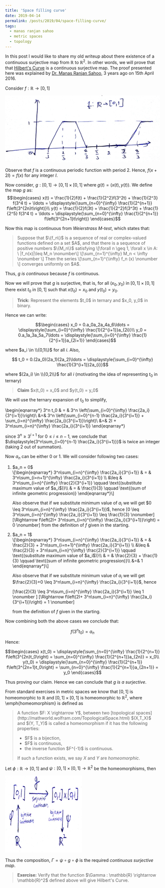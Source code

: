```yaml
---
title: 'Space filling curve'
date: 2019-04-14
permalink: /posts/2019/04/space-filling-curve/
tags:
  - manas ranjan sahoo
  - metric spaces
  - topology
---
```


In this post I would like to share my old writeup about there existence of a continuous surjective map from $\mathbb{R}$ to $\mathbb{R}^2$. In other words, we will prove that that [Hilbert's Curve](https://en.wikipedia.org/wiki/Hilbert_curve) is a continuous surjective map. The proof presented here was explained by [Dr. Manas Ranjan Sahoo](https://www.niser.ac.in/sms/professor/manas), 3 years ago on 15th April 2016.

Consider $f : \mathbb{R} \rightarrow [0,1]$

<img src="/images/g.jpg" alt="">

Observe that $f$ is a continuous periodic function with period 2. Hence, $f(x+2I) = f(x)$ for any integer $I$.

Now consider, $g : [0,1] \rightarrow [0,1]\times [0,1]$ where $g(t) = \left(x(t), y(t)\right)$. We define the map $g$ as:
$$\begin{cases}
x(t) = \frac{1}{2}f(t) + \frac{1}{2^2}f(3^2t) + \frac{1}{2^3} f(3^4 t) + \ldots = \displaystyle{\sum_{n=0}^{\infty} \frac{1}{2^{n+1}} f\left(3^{2n}t\right)}\\
y(t) = \frac{1}{2}f(3t) + \frac{1}{2^2}f(3^3t) + \frac{1}{2^5} f(3^4 t) + \ldots = \displaystyle{\sum_{n=0}^{\infty} \frac{1}{2^{n+1}} f\left(3^{2n+1}t\right)}
\end{cases}$$

Now this map is continuous from <i>Weierstrass M-test</i>, which states that:

<blockquote> Suppose that $\{f_n\}$ is a sequence of real or complex-valued functions defined on a set $A$, and that there is a sequence of positive numbers $\{M_n\}$ satisfying
\[\forall n \geq 1, \forall x \in A: \ |f_n(x)|\leq M_n \nonumber\]
\[\sum_{n=1}^{\infty} M_n < \infty \nonumber \]
Then the series 
\[\sum_{n=1}^{\infty} f_n (x) \nonumber \]
converges uniformly on $A$.
</blockquote>

Thus, <i>$g$ is continuous</i> because $f$ is continuous.

Now we will prove that $g$ is surjective, that is, for all $(x_0, y_0)$ in $[0,1]\times [0,1]$ there exist $t_0$ in $[0,1]$ such that $x(t_0) = x_0$ and $y(t_0) = y_0$.

<blockquote> <b> Trick:</b> Represent the elements $t_0$ in ternary and $x_0, y_0$ in binary.</blockquote>

Hence we can write:

$$\begin{cases}
x_0 = 0.a_0a_2a_4a_6\ldots = \displaystyle{\sum_{i=0}^{\infty} \frac{1}{2^{i+1}}a_{2i}}\\
y_0 = 0.a_1a_3a_5a_7\ldots = \displaystyle{\sum_{i=0}^{\infty} \frac{1}{2^{i+1}}a_{2i+1}}
\end{cases}$$

where $a_i \in \\{0,1\\}$ for all $i$. Also,

$$ t_0 = 0.(2a_0)(2a_1)(2a_2)\ldots = \displaystyle{\sum_{i=0}^{\infty} \frac{1}{3^{i+1}}2a_{i}}$$

where $(2a_i) \in \\{0,2\\}$ for all $i$ (motivating the idea of representing $t_0$ in ternary)

<blockquote><b>Claim</b> $x(t_0) = x_0$ and $y(t_0) = y_0$ </blockquote>

We will use the ternary expansion of $t_0$ to simplify, 

\begin{eqnarray*}
3^n t_0 & = & 3^n \left(\sum_{i=0}^{\infty} \frac{2a_i}{3^{i+1}}\right)\\ 
&=& 3^n \left(\sum_{i=0}^{n-1} \frac{2a_i}{3^{i+1}} + \sum_{i=n}^{\infty} \frac{2a_i}{3^{i+1}}\right)\\
&=& 2I + 3^n\sum_{i=n}^{\infty} \frac{2a_i}{3^{i+1}}
\end{eqnarray*}

since $3^n \geq 3^{i+1}$ for $0\leq i \leq n-1$, we conclude that $\displaystyle{3^n\sum_{i=0}^{n-1} \frac{2a_i}{3^{i+1}}}$ is twice an integer (taking 2 out of summation).

Now $a_n$ can be either 0 or 1. We will consider following two cases:

<ol type="1">
<li> $a_n = 0$ </li>
\[\begin{eqnarray*}
3^n\sum_{i=n}^{\infty} \frac{2a_i}{3^{i+1}} & = & 3^n\sum_{i=n+1}^{\infty} \frac{2a_i}{3^{i+1}} \\
&\leq & 3^n\sum_{i=n}^{\infty} \frac{2}{3^{i+1}} \qquad \text{(substitute maximum value of $a_i$)}\\
& = & \frac{1}{3} \qquad \text{(sum of infinite geometric progression)}
\end{eqnarray*}\]
 
Also observe that if we substitute minimum value of $a_i$ we will get $0 \leq 3^n\sum_{i=n}^{\infty} \frac{2a_i}{3^{i+1}}$, hence
\[0 \leq 3^n\sum_{i=n}^{\infty} \frac{2a_i}{3^{i+1}} \leq \frac{1}{3} \nonumber\]
\[\Rightarrow f\left(2I+ 3^n\sum_{i=n}^{\infty} \frac{2a_i}{3^{i+1}}\right) = 0 \nonumber\]
from the definition of $f$ given in the starting.

<li> $a_n = 1$ </li>
\[\begin{eqnarray*}
3^n\sum_{i=n}^{\infty} \frac{2a_i}{3^{i+1}} & = & \frac{2}{3} +  3^n\sum_{i=n+1}^{\infty} \frac{2a_i}{3^{i+1}} \\
&\leq & \frac{2}{3} + 3^n\sum_{i=n}^{\infty} \frac{2}{3^{i+1}} \qquad \text{(substitute maximum value of $a_i$)}\\
& = & \frac{2}{3} + \frac{1}{3} \qquad \text{(sum of infinite geometric progression)}\\
&=& 1
\end{eqnarray*}\]

Also observe that if we substitute minimum value of $a_i$ we will get $\frac{2}{3}+0 \leq 3^n\sum_{i=n}^{\infty} \frac{2a_i}{3^{i+1}}$, hence

\[\frac{2}{3} \leq 3^n\sum_{i=n}^{\infty} \frac{2a_i}{3^{i+1}} \leq 1 \nonumber \]
\[\Rightarrow f\left(2I+ 3^n\sum_{i=n}^{\infty} \frac{2a_i}{3^{i+1}}\right) = 1 \nonumber\]

from the definition of $f$ given in the starting.
</ol>

Now combining both the above cases we conclude that:

$$f(3^n t_0) = a_n$$

Hence:

$$\begin{cases}
x(t_0) = \displaystyle{\sum_{n=0}^{\infty} \frac{1}{2^{n+1}} f\left(3^{2n}t_0\right) = \sum_{n=0}^{\infty} \frac{1}{2^{n+1}}a_{2n}} = x_0\\
y(t_0) = \displaystyle{\sum_{n=0}^{\infty} \frac{1}{2^{n+1}} f\left(3^{2n+1}t_0\right) = \sum_{n=0}^{\infty} \frac{1}{2^{n+1}}a_{2n+1}} = y_0
\end{cases}$$

Thus proving our claim. Hence we can conclude that <i>$g$ is a surjective</i>.

From standard exercises in metric spaces we know that $[0,1]$ is homeomorphic to $\mathbb{R}$ and $[0,1]\times [0,1]$ is homeomorphic to $\mathbb{R}^2$, where \emph{homeomorphism} is defined as

<blockquote> A function $F: X \rightarrow Y$, between two [topological spaces](http://mathworld.wolfram.com/TopologicalSpace.html)  $(X,T_X)$ and $(Y, T_Y)$  is called a homeomorphism if it has the following properties:
<ul>
  <li> $F$ is a bijection, </li>
  <li> $F$ is continuous,</li>
  <li> the inverse function $F^{-1}$ is continuous. </li>
</ul>
 
If such a function exists, we say $X$ and $Y$ are <i>homeomorphic</i>.
</blockquote>

Let $\phi : \mathbb{R} \rightarrow [0,1]$ and $\psi : [0,1]\times [0,1] \rightarrow \mathbb{R}^2$ be the homeomorphisms, then

<img src="/images/m.jpg" alt="" width="250" height="250">

Thus the composition, $\Gamma = \psi \circ g \circ \phi$ is the required <i>continuous surjective map</i>.

<blockquote> <b>Exercise:</b> Verify that the function $\Gamma : \mathbb{R} \rightarrow \mathbb{R}^2$ defined above will give Hilbert's Curve. </blockquote>
